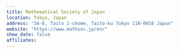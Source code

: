 ```yaml
---
title: Mathematical Society of Japan
location: Tokyo, Japan
address: "34-8, Taito 1-chome, Taito-ku Tokyo 110-0016 Japan"
website: "https://www.mathsoc.jp/en/"
show_date: false
affiliates:
---
```

